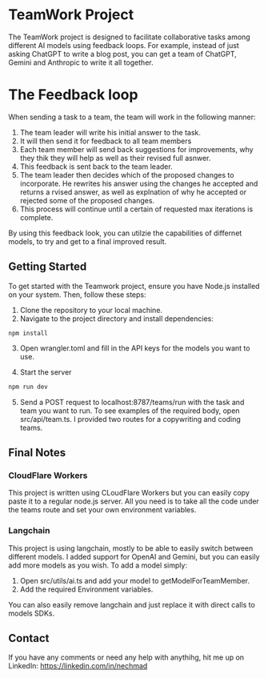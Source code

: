# TeamWork Project

The TeamWork project is designed to facilitate collaborative tasks among different AI models using feedback loops.
For example, instead of just asking ChatGPT to write a blog post, you can get a team of ChatGPT, Gemini and Anthropic to write it all together.

# The Feedback loop

When sending a task to a team, the team will work in the following manner:

1. The team leader will write his initial answer to the task.
2. It will then send it for feedback to all team members
3. Each team member will send back suggestions for improvements, why they thik they will help as well as their revised full asnwer.
4. This feedback is sent back to the team leader.
5. The team leader then decides which of the proposed changes to incorporate. He rewrites his answer using the changes he accepted and returns a rvised answer, as well as explnation of why he accepted or rejected some of the proposed changes.
6. This process will continue until a certain of requested max iterations is complete.

By using this feedback look, you can utilzie the capabilities of differnet models, to try and get to a final improved result.

## Getting Started

To get started with the Teamwork project, ensure you have Node.js installed on your system. Then, follow these steps:

1. Clone the repository to your local machine.
2. Navigate to the project directory and install dependencies:

```
npm install
```

3. Open wrangler.toml and fill in the API keys for the models you want to use.

4. Start the server

```sh
npm run dev
```

5. Send a POST request to localhost:8787/teams/run with the task and team you want to run.
   To see examples of the required body, open src/api/team.ts. I provided two routes for a copywriting and coding teams.

## Final Notes

### CloudFlare Workers

This project is written using CLoudFlare Workers but you can easily copy paste it to a regular node.js server.
All you need is to take all the code under the teams route and set your own environment variables.

### Langchain

This project is using langchain, mostly to be able to easily switch between different models.
I added support for OpenAI and Gemini, but you can easily add more models as you wish.
To add a model simply:

1. Open src/utils/ai.ts and add your model to getModelForTeamMember.
2. Add the required Environment variables.

You can also easily remove langchain and just replace it with direct calls to models SDKs.

## Contact

If you have any comments or need any help with anythihg, hit me up on LinkedIn: https://linkedin.com/in/nechmad
